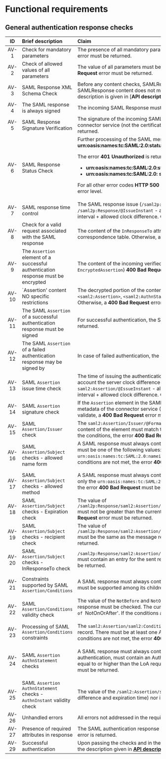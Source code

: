 # Functional requirements

<a name="authentication response"></a>
## General authentication response checks

| ID | Brief description | Claim |
|:----:|:--------------|:-----|
| AV-1 | Check for mandatory parameters | The presence of all mandatory parameters must be checked according to [**API description**](Service-API_EN.md#returnUrl). Otherwise, a **400 Bad Request** error must be returned.|
| AV-2 | Check of allowed values ​​of all parameters | The value of all parameters must be checked according to the restrictions given in [**API description**](Service-API_EN.md#returnUrl). Otherwise, a **400 Bad Request** error must be returned.|
| AV-3 | SAML Response XML Schema Check | Before any content checks, SAMLResponse content must be checked against SAML2 core and eIDAS XML schemas. If the SAMLResponse content does not match the schema, a **400 Bad Request** error must be returned. A more detailed error description is given in [**API description**](Service-API_EN.md#error handling).|
| AV-4 | The SAML response is always signed | The incoming SAML Response must be signed. If not, **400 Bad Request** error is returned. |
| AV-5 | SAML Response Signature Verification | The signature of the incoming SAML Response must be validated using the signing certificate provided in the metadata of the connector service (not the certificate in the response). If the signature does not validate, a **400 Bad Request** error must be returned. |
| AV-6 | SAML Response Status Check | Further processing of the SAML message shall be aborted if the first-level status code in the SAML response is not **urn:oasis:names:tc:SAML:2.0:status:Success**. <p>The error **401 Unauthorized** is returned to the user if the second-level status code is one of the following status codes. <ul><li>**urn:oasis:names:tc:SAML:2.0:status:AuthnFailed** (authentication failed)</li><li>**urn:oasis:names:tc:SAML:2.0: status:RequestDenied** (user did not consent to disclosure of personal information)</li></ul></p><p>For all other error codes **HTTP 500 Internal Server Error** is returned and statusCode and statusMessage are logged at the error level. </p> |
| AV-7 | SAML response time control | The SAML response issue (`/saml2p:Response/@IssueInstant`) must not be expired or future. The output time must be between `/saml2p:Response/@IssueInstant` - allowed interval - allowed clock difference and `/saml2p:Response/@IssueInstant` + allowed interval + allowed clock difference. Otherwise, a **400 Bad Request** error must be returned. |
| AV-8 | Check for a valid request associated with the SAML response | The content of the `InResponseTo` attribute of the incoming SAML Response must refer to a valid, raw request in the message correspondence table. Otherwise, a **400 Bad Request** error must be returned. |
| AV-9 | The `Assertion` element of a successful authentication response must be encrypted | The content of the incoming verified SAML response must contain exactly one encrypted `Assertion` element (in the form of `EncryptedAssertion`) **400 Bad Request**. |
| AV-10 | `Assertion' content NO specific restrictions | The decrypted portion of the content of a successful authentication response must contain exactly one instance of `<saml2:Assertion>`, `<saml2:AuthnStatement>`, `<saml2:AttributeStatement>`, `<saml2:Subject>`, and `<saml2:AuthnContext>`. . Otherwise, a **400 Bad Request** error must be returned. |
| AV-11 | The SAML `Assertion` of a successful authentication response must be signed | For successful authentication, the SAML `Assertion` must be signed. If there is no signature, **400 Bad Request** must be returned. |
| AV-12 | The SAML `Assertion` of a failed authentication response may be signed by | In case of failed authentication, the SAML `Assertion` may (but need not) be signed.
| AV-13 | SAML `Assertion` issue time check | The time of issuing the authentication result (`saml2:Assertion/@IssueInstant`) must not be in the future or expired taking into account the server clock difference and the maximum allowed message lifetime. The issue time must fall between `saml2:Assertion/@IssueInstant` - allowed interval - allowed clock difference and `saml2:Assertion/@IssueInstant` + allowed interval + allowed clock difference. Otherwise, a **400 Bad Request** error must be returned. |
| AV-14 | SAML `Assertion` signature check | If the `Assertion` element in the SAML response is signed, its validity must be validated using the public key published in the metadata of the connector service (KeyDescriptor/@use=signing). If the signature of the authentication response does not validate, a **400 Bad Request** error must be returned. |
| AV-15 | SAML `Assertion/Issuer` check | The `saml2:Assertion/Issuer/@Format` attribute must always be `urn:oasis:names:tc:SAML:2.0:nameid-format:entity` and the content of the element must match the metadata url of the connector service. If the authentication response does not meet the conditions, the error **400 Bad Request** must be returned.|
| AV-16 | SAML `Assertion/Subject` checks - allowed name form | A SAML response must always contain exactly one `saml2:Assertion/saml2:Subject/saml2:NameID` element and the format must be one of the following values: `urn:oasis:names:tc:SAML:1.1:nameid-format:unspecified`, ` urn:oasis:names:tc:SAML:2.0:nameid-format:transient` or `urn:oasis:names:tc:SAML:2.0:nameid-format:persistent`. If the conditions are not met, the error **400 Bad Request** must be returned.</p>|
| AV-17 | SAML `Assertion/Subject` checks - allowed method | A SAML response must always contain exactly one `saml2:Assertion/saml2:Subject/saml2:SubjectConfirmation` element, and only the `urn:oasis:names:tc:SAML:2.0:cm:bearer` method is supported as its `@Method` attribute. If the conditions are not met, the error **400 Bad Request** must be returned.</p>|
| AV-18 | SAML `Assertion/Subject` checks - Expiration check | The value of `/saml2p:Response/saml2:Assertion/saml2:Subject/saml2:SubjectConfirmation/saml2:SubjectConfirmationData/@NotOnOrAfter` must not be greater than the current moment + allowed clock difference + max response lifetime. Otherwise, a **400 Bad Request** error must be returned. |
| AV-19 | SAML `Assertion/Subject` checks - recipient check | The value of `/saml2p:Response/saml2:Assertion/saml2:Subject/saml2:SubjectConfirmation/saml2:SubjectConfirmationData/@Recipient` must be the same as the message receiving point set in the configuration. Otherwise, a **400 Bad Request** error must be returned. |
| AV-20 | SAML `Assertion/Subject` checks - InResponseTo check | `/saml2p:Response/saml2:Assertion/saml2:Subject/saml2:SubjectConfirmation/saml2:SubjectConfirmationData/@InResponseTo` must contain an entry for the sent request in the message correspondence table. Otherwise, a **400 Bad Request** error must be returned. |
| AV-21 | Constraints supported by SAML `Assertion/Conditions` | <p>A SAML response must always contain exactly one `saml2:Assertion/saml2:Conditions` element, and only `AudienceRestriction` must be supported among its children. Otherwise, a **400 Bad Request** error must be returned. |
| AV-22 | SAML `Assertion/Conditions` validity check | The value of the `NotBefore` and `NotOnOrAfter` attributes of the `saml2:Assertion/saml2:Conditions` element in the SAML response must be checked. The current moment must not be less than the value of `NotBefore' and greater than the value of `NotOnOrAfter'. If the conditions are not met, the error **400 Bad Request** must be returned.</p>|
| AV-23 | Processing of SAML `Assertion/Conditions` constraints | The `saml2:Assertion/saml2:Conditions/saml2:AudienceRestriction` in the SAML response must contain at least one Audience record. There must be at least one Audience element whose content is the endpoint address of the client's metadata. If the conditions are not met, the error **400 Bad Request** must be returned. |
| AV-24 | SAML `Assertion` `AuthnStatement` checks | <p>A SAML response must always contain exactly one `/saml2:Assertion/saml2:AuthnStatement` element and, on successful authentication, must contain an AuthnContext/AuthnContextClassRef element whose content must correspond to an LoA equal to or higher than the LoA requested in the original request . If the conditions are not met, the error **400 Bad Request** must be returned.|
| AV-25 | SAML `Assertion` `AuthnStatement` checks - `AuthnInstant` validity check| The value of the `/saml2:Assertion/saml2:AuthnStatement/@AuthnInstant` attribute must not be expired (server clock difference and expiration time) nor in the future. If the conditions are not met, the error **400 Bad Request** must be returned.|
| AV-26 | Unhandled errors | All errors not addressed in the requirements must be caught and **500 Internal Server Error** returned to the user. |
| AV-27 | Presence of required attributes in response | The SAML authentication response must contain all mandatory attributes described in the request. If not, a **400 Bad Request** error is returned. |
| AV-29 | Successful authentication | Upon passing the checks and in the case of a successful authentication response, a JSON response is created according to the description given in [**API description**](Service-API_EN.md#returnUrl). |